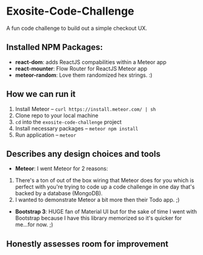 # Exosite-Code-Challenge
A fun code challenge to build out a simple checkout UX.


## Installed NPM Packages:
- **react-dom**: adds ReactJS compabilities within a Meteor app
- **react-mounter**: Flow Router for ReactJS Meteor app
- **meteor-random**: Love them randomized hex strings. :)

## How we can run it
1. Install Meteor – `curl https://install.meteor.com/ | sh`
2. Clone repo to your local machine
2. `cd` into the `exosite-code-challenge` project
3. Install necessary packages – `meteor npm install`
4. Run application – `meteor`

## Describes any design choices and tools
- **Meteor**:  I went Meteor for 2 reasons:
1. There's a ton of out of the box wiring that Meteor does for you which is perfect with you're trying to code up a code challenge in one day that's backed by a database (MongoDB).
2. I wanted to demonstrate Meteor a bit more then their Todo app. ;)
- **Bootstrap 3**: HUGE fan of Material UI but for the sake of time I went with Bootstrap because I have this library memorized so it's quicker for me...for now. ;)


## Honestly assesses room for improvement
